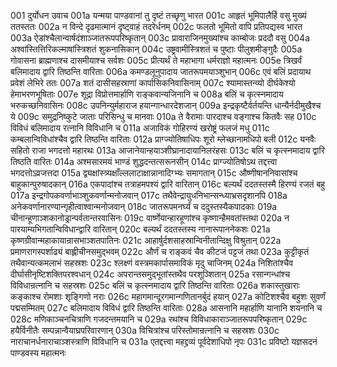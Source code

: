 001	दुर्योधन उवाच
001a	यन्मया पाण्डवानां तु दृष्टं तच्छृणु भारत
001c	आहृतं भूमिपालैर्हि वसु मुख्यं ततस्ततः
002a	न विन्दे दृढमात्मानं दृष्ट्वाहं तदरेर्धनम्
002c	फलतो भूमितो वापि प्रतिपद्यस्व भारत
003a	ऐडांश्चैलान्वार्षदंशाञ्जातरूपपरिष्कृतान्
003c	प्रावाराजिनमुख्यांश्च काम्बोजः प्रददौ वसु
004a	अश्वांस्तित्तिरिकल्माषांस्त्रिशतं शुकनासिकान्
004c	उष्ट्रवामीस्त्रिशतं च पुष्टाः पीलुशमीङ्गुदैः
005a	गोवासना ब्राह्मणाश्च दासमीयाश्च सर्वशः
005c	प्रीत्यर्थं ते महाभागा धर्मराज्ञो महात्मनः
005e	त्रिखर्वं बलिमादाय द्वारि तिष्ठन्ति वारिताः
006a	कमण्डलूनुपादाय जातरूपमयाञ्शुभान्
006c	एवं बलिं प्रदायाथ प्रवेशं लेभिरे ततः
007a	शतं दासीसहस्राणां कार्पासिकनिवासिनाम्
007c	श्यामास्तन्व्यो दीर्घकेश्यो हेमाभरणभूषिताः
007e	शूद्रा विप्रोत्तमार्हाणि राङ्कवान्यजिनानि च
008a	बलिं च कृत्स्नमादाय भरुकच्छनिवासिनः
008c	उपनिन्युर्महाराज हयान्गान्धारदेशजान्
009a	इन्द्रकृष्टैर्वर्तयन्ति धान्यैर्नदीमुखैश्च ये
009c	समुद्रनिष्कुटे जाताः परिसिन्धु च मानवाः
010a	ते वैरामाः पारदाश्च वङ्गाश्च कितवैः सह
010c	विविधं बलिमादाय रत्नानि विविधानि च
011a	अजाविकं गोहिरण्यं खरोष्ट्रं फलजं मधु
011c	कम्बलान्विविधांश्चैव द्वारि तिष्ठन्ति वारिताः
012a	प्राग्ज्योतिषाधिपः शूरो म्लेच्छानामधिपो बली
012c	यनवैः सहितो राजा भगदत्तो महारथः
013a	आजानेयान्हयाञ्शीघ्रानादायानिलरंहसः
013c	बलिं च कृत्स्नमादाय द्वारि तिष्ठति वारितः
014a	अश्मसारमयं भाण्डं शुद्धदन्तत्सरूनसीन्
014c	प्राग्ज्योतिषोऽथ तद्दत्त्वा भगदत्तोऽव्रजत्तदा
015a	द्व्यक्षांस्त्र्यक्षाँल्ललाटाक्षान्नानादिग्भ्यः समागतान्
015c	औष्णीषाननिवासांश्च बाहुकान्पुरुषादकान्
016a	एकपादांश्च तत्राहमपश्यं द्वारि वारितान्
016c	बल्यर्थं ददतस्तस्मै हिरण्यं रजतं बहु
017a	इन्द्रगोपकवर्णाभाञ्शुकवर्णान्मनोजवान्
017c	तथैवेन्द्रायुधनिभान्सन्ध्याभ्रसदृशानपि
018a	अनेकवर्णानारण्यान्गृहीत्वाश्वान्मनोजवान्
018c	जातरूपमनर्घ्यं च ददुस्तस्यैकपादकाः
019a	चीनान्हूणाञ्शकानोड्रान्पर्वतान्तरवासिनः
019c	वार्ष्णेयान्हारहूणांश्च कृष्णान्हैमवतांस्तथा
020a	न पारयाम्यभिगतान्विविधान्द्वारि वारितान्
020c	बल्यर्थं ददतस्तस्य नानारूपाननेकशः
021a	कृष्णग्रीवान्महाकायान्रासभाञ्शतपातिनः
021c	आहार्षुर्दशसाहस्रान्विनीतान्दिक्षु विश्रुतान्
022a	प्रमाणरागस्पर्शाढ्यं बाह्लीचीनसमुद्भवम्
022c	और्णं च राङ्कवं चैव कीटजं पट्टजं तथा
023a	कुट्टीकृतं तथैवान्यत्कमलाभं सहस्रशः
023c	श्लक्ष्णं वस्त्रमकार्पासमाविकं मृदु चाजिनम्
024a	निशितांश्चैव दीर्घासीनृष्टिशक्तिपरश्वधान्
024c	अपरान्तसमुद्भूतांस्तथैव परशूञ्शितान्
025a	रसान्गन्धांश्च विविधान्रत्नानि च सहस्रशः
025c	बलिं च कृत्स्नमादाय द्वारि तिष्ठन्ति वारिताः
026a	शकास्तुखाराः कङ्काश्च रोमशाः शृङ्गिणो नराः
026c	महागमान्दूरगमान्गणितानर्बुदं हयान्
027a	कोटिशश्चैव बहुशः सुवर्णं पद्मसम्मितम्
027c	बलिमादाय विविधं द्वारि तिष्ठन्ति वारिताः
028a	आसनानि महार्हाणि यानानि शयनानि च
028c	मणिकाञ्चनचित्राणि गजदन्तमयानि च
029a	रथांश्च विविधाकाराञ्जातरूपपरिष्कृतान्
029c	हयैर्विनीतैः सम्पन्नान्वैयाघ्रपरिवारणान्
030a	विचित्रांश्च परिस्तोमान्रत्नानि च सहस्रशः
030c	नाराचानर्धनाराचाञ्शस्त्राणि विविधानि च
031a	एतद्दत्त्वा महद्द्रव्यं पूर्वदेशाधिपो नृपः
031c	प्रविष्टो यज्ञसदनं पाण्डवस्य महात्मनः

